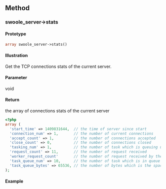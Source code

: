 ## Method

### swoole_server->stats

#### Prototype

```php
array swoole_server->stats()
```

#### Illustration

Get the TCP connections stats of the current server.

#### Parameter

void

#### Return

the array of connections stats of the current server

``` php
<?php
array (
  'start_time' => 1409831644,  // the time of server since start
  'connection_num' => 1,       // the number of current connections 
  'accept_count' => 1,         // the number of connections accepted
  'close_count' => 0,          // the number of connections closed
  'tasking_num' => 1,          // the number of task which is queuing up
  'request_count' => 11,       // the number of request received
  'worker_request_count'       // the number of request received by the current worker
  'task_queue_num' => 10,      // the number of task which is in queue of task
  'task_queue_bytes' => 65536, // the number of bytes which is the space occupied by the queue of task
);
```

#### Example
